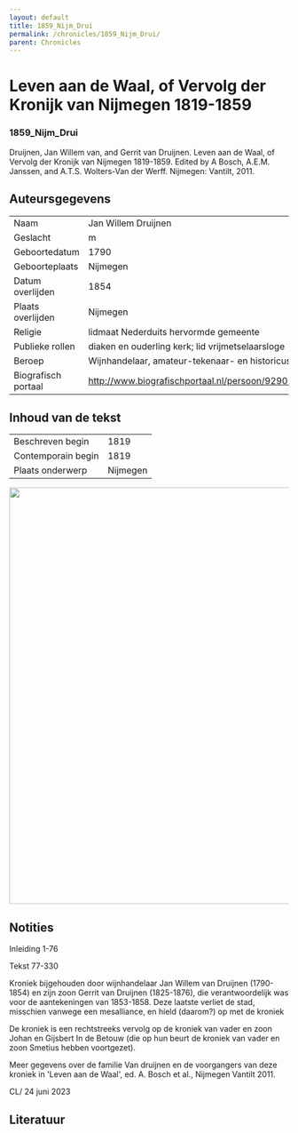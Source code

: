 ```yaml
---
layout: default
title: 1859_Nijm_Drui
permalink: /chronicles/1859_Nijm_Drui/
parent: Chronicles
--- 
```



# Leven aan de Waal, of Vervolg der Kronijk van Nijmegen 1819-1859 

### 1859_Nijm_Drui 

Druijnen, Jan Willem van, and Gerrit van Druijnen. Leven aan de Waal, of Vervolg der Kronijk van Nijmegen 1819-1859. Edited by A Bosch, A.E.M. Janssen, and A.T.S. Wolters-Van der Werff. Nijmegen: Vantilt, 2011. 

## Auteursgegevens 

| | | 
| --------------- | --------------- | 
| Naam | Jan Willem Druijnen | 
| Geslacht | m | 
| Geboortedatum | 1790 | 
| Geboorteplaats | Nijmegen | 
| Datum overlijden | 1854 | 
| Plaats overlijden | Nijmegen | 
| Religie | lidmaat Nederduits hervormde gemeente | 
| Publieke rollen | diaken en ouderling kerk; lid vrijmetselaarsloge | 
| Beroep | Wijnhandelaar, amateur-tekenaar- en historicus | 
| Biografisch portaal | http://www.biografischportaal.nl/persoon/92902651 | 

## Inhoud van de tekst 

| | | 
| --------------- | --------------- | 
| Beschreven begin | 1819 | 
| Contemporain begin | 1819 | 
| Plaats onderwerp | Nijmegen | 

[<img src="..\..\barplots_chronicles\1859_Nijm_Drui.jpg" width="750"/>](..\..\barplots_chronicles\1859_Nijm_Drui.jpg) 

## Notities 

Inleiding 1-76

Tekst 77-330

Kroniek bijgehouden door wijnhandelaar Jan Willem van Druijnen (1790-1854) en
zijn zoon Gerrit van Druijnen (1825-1876), die verantwoordelijk was voor de
aantekeningen van 1853-1858. Deze laatste verliet de stad, misschien vanwege
een mesalliance, en hield (daarom?) op met de kroniek



De kroniek is een rechtstreeks vervolg op de kroniek van vader en zoon Johan
en Gijsbert In de Betouw (die op hun beurt de kroniek van vader en zoon
Smetius hebben voortgezet).

Meer gegevens over de familie Van druijnen en de voorgangers van deze kroniek
in 'Leven aan de Waal', ed. A. Bosch et al., Nijmegen Vantilt 2011.

CL/ 24 juni 2023



## Literatuur 

